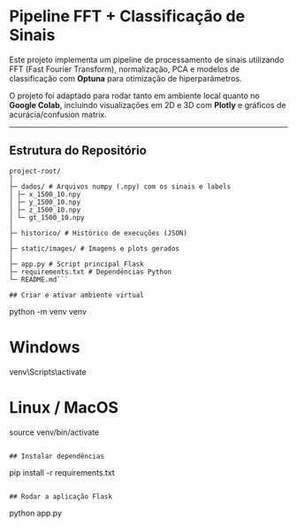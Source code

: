 # Pipeline FFT + Classificação de Sinais

Este projeto implementa um pipeline de processamento de sinais utilizando FFT (Fast Fourier Transform), normalização, PCA e modelos de classificação com **Optuna** para otimização de hiperparâmetros.

O projeto foi adaptado para rodar tanto em ambiente local quanto no **Google Colab**, incluindo visualizações em 2D e 3D com **Plotly** e gráficos de acurácia/confusion matrix.

---

## Estrutura do Repositório

```
project-root/
│
├─ dados/ # Arquivos numpy (.npy) com os sinais e labels
│ ├─ x_1500_10.npy
│ ├─ y_1500_10.npy
│ ├─ z_1500_10.npy
│ └─ gt_1500_10.npy
│
├─ historico/ # Histórico de execuções (JSON)
│
├─ static/images/ # Imagens e plots gerados
│
├─ app.py # Script principal Flask
├─ requirements.txt # Dependências Python
└─ README.md```

## Criar e ativar ambiente virtual

```
python -m venv venv
# Windows
venv\Scripts\activate
# Linux / MacOS
source venv/bin/activate
```

## Instalar dependências

```
pip install -r requirements.txt
```

## Rodar a aplicação Flask

```
python app.py
```
